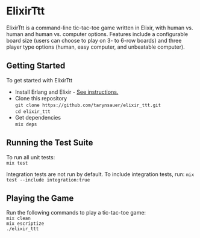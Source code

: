 # ElixirTtt
ElixirTtt is a command-line tic-tac-toe game written in Elixir, with human vs. human and human vs.
computer options. Features include a configurable board size (users can choose
to play on 3- to 6-row boards) and three player type options (human, easy computer, and unbeatable computer).

## Getting Started
To get started with ElixirTtt
- Install Erlang and Elixir - [See
  instructions.](http://elixir-lang.org/getting_started/1.html) 
- Clone this repository  
`git clone https://github.com/tarynsauer/elixir_ttt.git`  
`cd elixir_ttt`  
- Get dependencies  
`mix deps`

## Running the Test Suite
To run all unit tests:  
`mix test`

Integration tests are not run by default. To include integration tests, run:
`mix test --include integration:true`

## Playing the Game
Run the following commands to play a tic-tac-toe game:  
`mix clean`  
`mix escriptize`  
`./elixir_ttt`  

